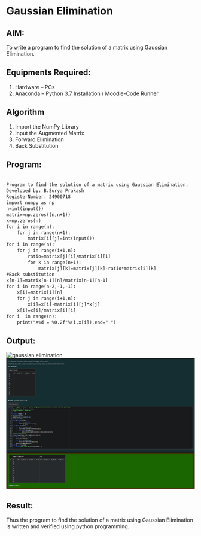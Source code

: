 # Gaussian Elimination

## AIM:
To write a program to find the solution of a matrix using Gaussian Elimination.

## Equipments Required:
1. Hardware – PCs
2. Anaconda – Python 3.7 Installation / Moodle-Code Runner

## Algorithm
1. Import the NumPy Library
2. Input the Augmented Matrix
3. Forward Elimination
4. Back Substitution

## Program:
```

Program to find the solution of a matrix using Gaussian Elimination.
Developed by: B.Surya Prakash
RegisterNumber: 24900718
import numpy as np
n=int(input())
matrix=np.zeros((n,n+1))
x=np.zeros(n)
for i in range(n):
    for j in range(n+1):
        matrix[i][j]=int(input())
for i in range(n):
    for j in range(i+1,n):
        ratio=matrix[j][i]/matrix[i][i]
        for k in range(n+1):
            matrix[j][k]=matrix[j][k]-ratio*matrix[i][k]
#Back substitution
x[n-1]=matrix[n-1][n]/matrix[n-1][n-1]
for i in range(n-2,-1,-1):
    x[i]=matrix[i][n]
    for j in range(i+1,n):
        x[i]=x[i]-matrix[i][j]*x[j]
    x[i]=x[i]/matrix[i][i]
for i  in range(n):
    print("X%d = %0.2f"%(i,x[i]),end=" ")

```

## Output:
![gaussian elimination]()
![alt text](Exp-6.png)


## Result:
Thus the program to find the solution of a matrix using Gaussian Elimination is written and verified using python programming.

